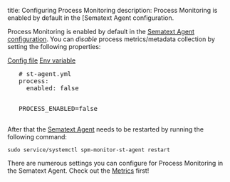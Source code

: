 title: Configuring Process Monitoring
description: Process Monitoring is enabled by default in the [Sematext Agent configuration.

Process Monitoring is enabled by default in the [Sematext Agent configuration](../agents/sematext-agent/containers/configuration/). You can *disable* process metrics/metadata collection by setting the following properties:

<div class="mdl-tabs mdl-js-tabs mdl-js-ripple-effect">
 <div class="mdl-tabs__tab-bar">
     <a href="#file-enabled" class="mdl-tabs__tab is-active">Config file</a>
     <a href="#env-enabled" class="mdl-tabs__tab">Env variable</a>
 </div>

 <div class="mdl-tabs__panel is-active" id="file-enabled">
   <pre>
   # st-agent.yml
   process:
     enabled: false
   </pre>
 </div>
 <div class="mdl-tabs__panel" id="env-enabled">
   <pre>
   PROCESS_ENABLED=false
   </pre>
 </div>
</div>

After that the [Sematext Agent](../agents/sematext-agent) needs to be restarted by running the following command:

```
sudo service/systemctl spm-monitor-st-agent restart
```

There are numerous settings you can configure for Process Monitoring in the Sematext Agent. Check out the [Metrics](./metrics) first!